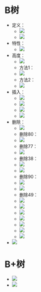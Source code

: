 # B树
- 定义：
  - ![](Screenshot_20211007_213248_tv.danmaku.bili.jpg)
  - ![](Screenshot_20211007_213754_tv.danmaku.bili.jpg)
- 特性：
  - ![](Screenshot_20211007_213954_tv.danmaku.bili.jpg)
- 高度：
  - ![](Screenshot_20211007_214557_tv.danmaku.bili.jpg)
  - 方法1：
  - ![](Screenshot_20211007_214603_tv.danmaku.bili.jpg)
  - 方法2：
  - ![](Screenshot_20211007_215054_tv.danmaku.bili.jpg)
- 插入：
  - ![](Screenshot_20211023_140255_tv.danmaku.bili.jpg)
  - ![](Screenshot_20211023_140309_tv.danmaku.bili.jpg)
  - ![](Screenshot_20211023_140330_tv.danmaku.bili.jpg)
  - ![](Screenshot_20211023_140338_tv.danmaku.bili.jpg)
- 删除：
  - ![](Screenshot_20211023_140405_tv.danmaku.bili.jpg)
  - 删除80：
  - ![](Screenshot_20211023_140441_tv.danmaku.bili.jpg)
  - 删除77：
  - ![](Screenshot_20211023_140518_tv.danmaku.bili.jpg)
  - 删除38：
  - ![](Screenshot_20211024_164309_tv.danmaku.bili.jpg)
  - ![](Screenshot_20211024_164323_tv.danmaku.bili.jpg)
  - 删除90：
  - ![](Screenshot_20211024_164619_tv.danmaku.bili.jpg)
  - ![](Screenshot_20211024_164647_tv.danmaku.bili.jpg)
  - 删除49：
  - ![](Screenshot_20211024_164838_tv.danmaku.bili.jpg)
  - ![](Screenshot_20211024_164911_tv.danmaku.bili.jpg)
  - ![](Screenshot_20211024_164916_tv.danmaku.bili.jpg)
  - ![](Screenshot_20211024_164923_tv.danmaku.bili.jpg)
  - ![](Screenshot_20211024_164940_tv.danmaku.bili.jpg)
  - ![](Screenshot_20211024_164950_tv.danmaku.bili.jpg)
  - ![](Screenshot_20211024_165000_tv.danmaku.bili.jpg)
- ![](Screenshot_20211023_140725_tv.danmaku.bili.jpg)
# B+树
- ![](Screenshot_20211023_141524_tv.danmaku.bili.jpg)
- ![](Screenshot_20211023_142639_tv.danmaku.bili.jpg)